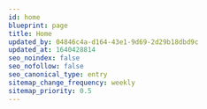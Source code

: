 ```yaml
---
id: home
blueprint: page
title: Home
updated_by: 04846c4a-d164-43e1-9d69-2d29b18dbd9c
updated_at: 1640428814
seo_noindex: false
seo_nofollow: false
seo_canonical_type: entry
sitemap_change_frequency: weekly
sitemap_priority: 0.5
---
```

